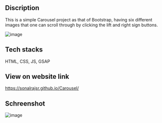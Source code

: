 
## Discription
This is a simple Carousel project as that of Bootstrap, having six different images that one can scroll through by clicking the lift and right sign buttons.

![image](https://github.com/sonalrajsr/web_annimation_3/assets/123736054/24ee9eb2-7457-4837-a3ec-5f793ce57e37)

## Tech stacks
HTML, CSS, JS, GSAP

## View on website link
https://sonalrajsr.github.io/Carousel/
## Schreenshot
 ![image](https://github.com/sonalrajsr/web_annimation_3/assets/123736054/d9601487-3354-4a9e-910d-2a261280b508)

